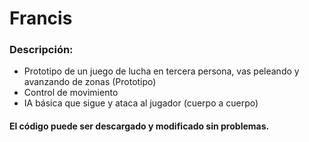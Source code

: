 # Francis

### Descripción:

* Prototipo de un juego de lucha en tercera persona, vas peleando y avanzando de zonas (Prototipo)
* Control de movimiento
* IA básica que sigue y ataca al jugador (cuerpo a cuerpo)

#### El código puede ser descargado y modificado sin problemas.

